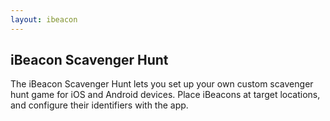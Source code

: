 ```yaml
---
layout: ibeacon
---
```


## iBeacon Scavenger Hunt

The iBeacon Scavenger Hunt lets you set up your own custom scavenger hunt game for iOS and Android devices.  Place iBeacons
at target locations, and configure their identifiers with the app.  
